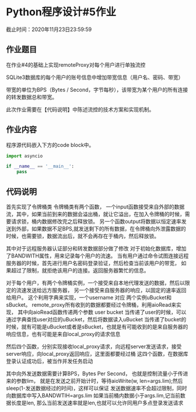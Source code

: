 # Python程序设计#5作业

截止时间：2020年11月23日23:59:59

## 作业题目

在作业#4的基础上实现remoteProxy对每个用户进行单独流控

SQLite3数据库的每个用户的账号信息中增加带宽信息（用户名、密码、带宽）

带宽的单位为BPS（Bytes / Second，字节每秒），该带宽为某个用户的所有连接的转发数据总和带宽。

此次作业需要在【代码说明】中陈述流控的技术方案和实现机制。

## 作业内容

程序源代码嵌入下方的code block中。

```python
import asyncio

if __name__ == '__main__':
    pass
```

## 代码说明

首先实现了令牌桶类
令牌桶类有两个函数，
一个input函数接受来自外部的数据流，其中，如果当前到来的数据会溢出桶，就让它溢出，在加入令牌桶的时候，需要请求锁，桶内数据修改完之后释放锁。
另一个函数output将数据以恒定速率发送到外部，如果数据不足BPS,就发送剩下的所有数据，在令牌桶向外泄露数据的时候，也需要锁，数据流出后，就不会再存在于桶内，然后释放锁。

其中对于远程服务器认证部分和转发数据部分做了修改
对于初始化数据库，增加了BANDWITH属性，用来记录每个用户的流速。
当有用户通过命令试图连接远程服务器的时候，首先进行用户名密码登录验证，然后检查当前该用户的带宽，
如果超过了限制，就拒绝该用户的连接。返回服务器繁忙的信息。

对于每个用户，有两个令牌桶实例，一个接受来自本地代理发送的数据，然后以限定的流速发送给远方服务器，
另一个接受来自服务器的响应，以固定的速率返回给用户。
这个利用字典来实现，一个username 对应 两个实例uBucket和sBucket。
remote_proxy所有收到的数据都要经过令牌桶，利用aioRead来实现，
其中向aioRead函数传递两个参数 user bucket
当传递了user的时候，可以通过字典查找user对应的uBucket，然后将数据读入uBucket
当传递了bucket的时候，就有可能是uBucket或者是sBucket，也就是有可能收到的是来自服务器的响应信息，也有可能是来自local_proxy的请求信息

然后四个函数，分别实现接收local_proxy请求，向远程server发送请求，接受server响应，向local_proxy返回响应，这里面都要经过桶
这四个函数，在数据库登录认证成功后，被当作并发任务启动

其中向外发送数据需要计算BPS，Bytes Per Second， 也就是控制流量小于传进来的参数lim，
就是在发送之前开始计时，等待aioWrite(w, len=args.lim);然后sleep(1-发送数据经过的时间)，这样可以保证
发送数据速率不会超过限制，同时向数据库中写入BANDWTIH=args.lim
如果当前桶内数据小于args.lim,记当前数据长度是len, 那么当前发送速率就是len,也就可以允许同用户多点登录发送请求


